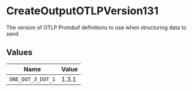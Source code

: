 # CreateOutputOTLPVersion131

The version of OTLP Protobuf definitions to use when structuring data to send


## Values

| Name              | Value             |
| ----------------- | ----------------- |
| `ONE_DOT_3_DOT_1` | 1.3.1             |